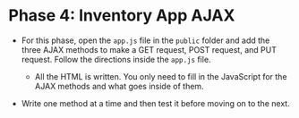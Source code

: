 # Phase 4: Inventory App AJAX

* For this phase, open the `app.js` file in the `public` folder and add the three AJAX methods to make a GET request, POST request, and PUT request. Follow the directions inside the `app.js` file.

    * All the HTML is written. You only need to fill in the JavaScript for the AJAX methods and what goes inside of them.

* Write one method at a time and then test it before moving on to the next.